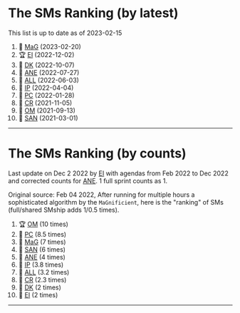 # The SMs Ranking (by latest)

This list is up to date as of 2023-02-15

1.  🍫 [MaG] (2023-02-20)
2. 🏆 [EI] (2022-12-02) 
3. 🥈 [DK] (2022-10-07)
4. 🥉 [ANE] (2022-07-27)
5. 🍺 [ALL] (2022-06-03) 
6. 🧋 [IP] (2022-04-04)  
7. 🍫 [PC] (2022-01-28)
8. 🍫 [CR] (2021-11-05)
9. 🍫 [OM] (2021-09-13)
10. 🍫 [SAN] (2021-03-01)

----


# The SMs Ranking (by counts)


Last update on Dec 2 2022 by [EI] with agendas from Feb 2022 to Dec 2022 and corrected counts for [ANE]. 1 full sprint counts as 1.

Original source: Feb 04 2022, After running for multiple hours a sophisticated algorithm by the ``MaGnificient``,  here is the "ranking" of SMs  (full/shared SMship adds 1/0.5 times).

1. 🏆 [OM]  (10 times)
2. 🥈 [PC] (8.5 times)
3. 🍺 [MaG] (7 times) 
4. 🥉 [SAN] (6 times)
5. 🧋 [ANE] (4 times)  
6. 🍫 [IP] (3.8 times)
7. 🍫 [ALL] (3.2 times)
8. 🍫 [CR] (2.3 times)
9. 🍫 [DK] (2 times)
10. 🍫 [EI] (2 times) 

----


[ALL]:https://github.com/Surfict
[ANE]:https://github.com/GitHK
[BL]:https://github.com/dyollb
[CR]:https://github.com/colinRawlings
[DK]:https://github.com/mrnicegyu11
[EI]:https://github.com/elisabettai
[IP]:https://github.com/ignapas
[MaG]:https://github.com/mguidon
[OM]:https://github.com/odeimaiz
[PC]:https://github.com/pcrespov
[SAN]:https://github.com/sanderegg
